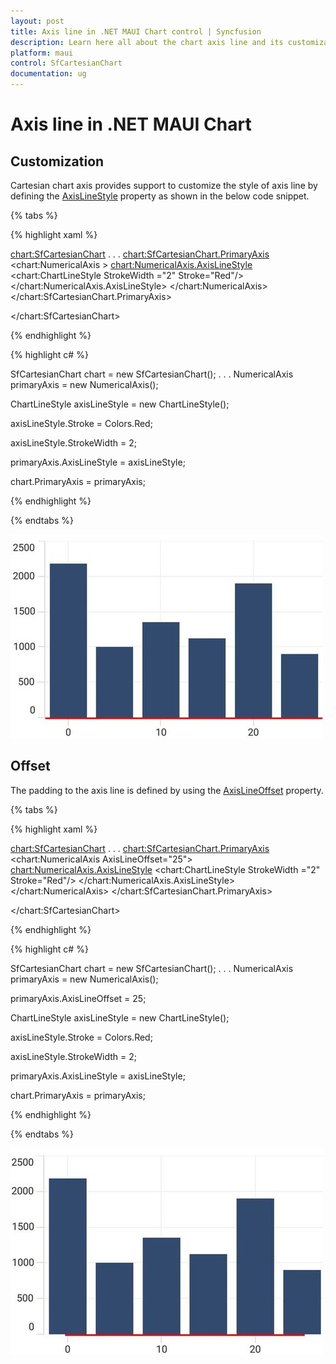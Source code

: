 ```yaml
---
layout: post
title: Axis line in .NET MAUI Chart control | Syncfusion
description: Learn here all about the chart axis line and its customization in Syncfusion .NET MAUI Chart (SfCartesianChart) control.
platform: maui
control: SfCartesianChart
documentation: ug
---
```


# Axis line in .NET MAUI Chart

## Customization

Cartesian chart axis provides support to customize the style of axis line by defining the [AxisLineStyle](https://help.syncfusion.com/cr/maui/Syncfusion.Maui.Charts.ChartAxis.html#Syncfusion_Maui_Charts_ChartAxis_AxisLineStyle) property as shown in the below code snippet.

{% tabs %}

{% highlight xaml %}

<chart:SfCartesianChart>
    . . .
    <chart:SfCartesianChart.PrimaryAxis>
        <chart:NumericalAxis >
            <chart:NumericalAxis.AxisLineStyle>
                <chart:ChartLineStyle StrokeWidth ="2" Stroke="Red"/>
            </chart:NumericalAxis.AxisLineStyle>
        </chart:NumericalAxis>
    </chart:SfCartesianChart.PrimaryAxis>

</chart:SfCartesianChart>

{% endhighlight %}

{% highlight c# %}

SfCartesianChart chart = new SfCartesianChart();
. . .
NumericalAxis primaryAxis = new NumericalAxis();

ChartLineStyle axisLineStyle = new ChartLineStyle();

axisLineStyle.Stroke = Colors.Red;

axisLineStyle.StrokeWidth = 2;

primaryAxis.AxisLineStyle = axisLineStyle;

chart.PrimaryAxis = primaryAxis;

{% endhighlight %}

{% endtabs %}

![Axis line customization support in MAUI Chart](Axis_images/maui_chart_axis_linestyle.jpg)

## Offset

The padding to the axis line is defined by using the [AxisLineOffset](https://help.syncfusion.com/cr/maui/Syncfusion.Maui.Charts.ChartAxis.html#Syncfusion_Maui_Charts_ChartAxis_AxisLineOffset) property.

{% tabs %}

{% highlight xaml %}

<chart:SfCartesianChart>
    . . .
    <chart:SfCartesianChart.PrimaryAxis>
        <chart:NumericalAxis AxisLineOffset="25">
            <chart:NumericalAxis.AxisLineStyle>
                <chart:ChartLineStyle StrokeWidth ="2" Stroke="Red"/>
            </chart:NumericalAxis.AxisLineStyle>
        </chart:NumericalAxis>
    </chart:SfCartesianChart.PrimaryAxis>

</chart:SfCartesianChart>

{% endhighlight %}

{% highlight c# %}

SfCartesianChart chart = new SfCartesianChart();
. . .
NumericalAxis primaryAxis = new NumericalAxis();

primaryAxis.AxisLineOffset = 25;

ChartLineStyle axisLineStyle = new ChartLineStyle();

axisLineStyle.Stroke = Colors.Red;

axisLineStyle.StrokeWidth = 2;

primaryAxis.AxisLineStyle = axisLineStyle;

chart.PrimaryAxis = primaryAxis;

{% endhighlight %}

{% endtabs %}

![Padding support for axis line in WinUI](Axis_images/maui_chart_axis_line_offset.jpg)
